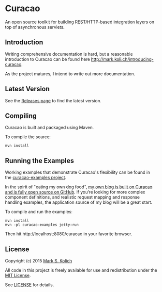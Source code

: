 # Curacao

An open source toolkit for building REST/HTTP-based integration layers on top of asynchronous servlets.

## Introduction

Writing comprehensive documentation is hard, but a reasonable introduction to Curacao can be found here <a href="http://mark.koli.ch/introducing-curacao">http://mark.koli.ch/introducing-curacao</a>.

As the project matures, I intend to write out more documentation.

## Latest Version

See the [Releases page](https://github.com/markkolich/curacao/releases) to find the latest version.

## Compiling

Curacao is built and packaged using Maven.

To compile the source:

```
mvn install
```

## Running the Examples

Working examples that demonstrate Curacao's flexibility can be found in the [curacao-examples project](https://github.com/markkolich/curacao/tree/master/curacao-examples/src/main/java/com/kolich/curacao/examples).

In the spirit of "eating my own dog food", [my own blog is built on Curacao and is fully open source on GitHub](https://github.com/markkolich/blog).  If you're looking for more complex component definitions, and realistic request mapping and response handling examples, the application source of my blog will be a great start.

To compile and run the examples:

```
mvn install
mvn -pl curacao-examples jetty:run
```

Then hit http://localhost:8080/curacao in your favorite browser.

## License

Copyright (c) 2015 <a href="http://mark.koli.ch">Mark S. Kolich</a>

All code in this project is freely available for use and redistribution under the <a href="http://opensource.org/comment/991">MIT License</a>.

See <a href="https://github.com/markkolich/curacao/blob/master/LICENSE">LICENSE</a> for details.
